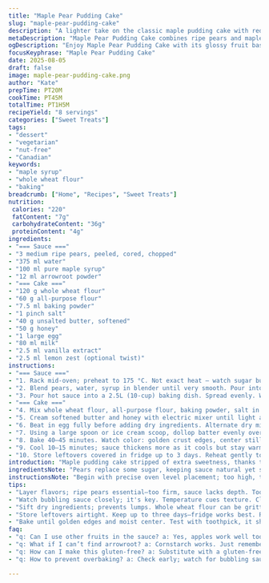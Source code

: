 ```yaml
---
title: "Maple Pear Pudding Cake"
slug: "maple-pear-pudding-cake"
description: "A lighter take on the classic maple pudding cake with reduced sugar and a fresh pear twist. The sauce blends ripe pears simmered with maple syrup thickened with arrowroot, offering a glossy, fruity base. The cake portion uses whole wheat flour swapped for some all-purpose, less butter, and honey instead of refined sugar. Once baked, the cake forms a tender crust floating atop the bubbling sweet fruit sauce. Serve warm or cold, textures contrast from saucy to soft crumb. Small batch, 7-9 servings. Aromas evolve, and syrup bubbles give timing hints. Suitable for vegetarian diets and nut-free kitchens."
metaDescription: "Maple Pear Pudding Cake combines ripe pears and maple syrup for a lighter dessert with fresh flavors and a tender crumb"
ogDescription: "Enjoy Maple Pear Pudding Cake with its glossy fruit base and fluffy cake, a perfect finish to any meal"
focusKeyphrase: "Maple Pear Pudding Cake"
date: 2025-08-05
draft: false
image: maple-pear-pudding-cake.png
author: "Kate"
prepTime: PT20M
cookTime: PT45M
totalTime: PT1H5M
recipeYield: "8 servings"
categories: ["Sweet Treats"]
tags:
- "dessert"
- "vegetarian"
- "nut-free"
- "Canadian"
keywords:
- "maple syrup"
- "whole wheat flour"
- "baking"
breadcrumb: ["Home", "Recipes", "Sweet Treats"]
nutrition: 
 calories: "220"
 fatContent: "7g"
 carbohydrateContent: "36g"
 proteinContent: "4g"
ingredients:
- "=== Sauce ==="
- "3 medium ripe pears, peeled, cored, chopped"
- "375 ml water"
- "100 ml pure maple syrup"
- "12 ml arrowroot powder"
- "=== Cake ==="
- "120 g whole wheat flour"
- "60 g all-purpose flour"
- "7.5 ml baking powder"
- "1 pinch salt"
- "40 g unsalted butter, softened"
- "50 g honey"
- "1 large egg"
- "80 ml milk"
- "2.5 ml vanilla extract"
- "2.5 ml lemon zest (optional twist)"
instructions:
- "=== Sauce ==="
- "1. Rack mid-oven; preheat to 175 °C. Not exact heat – watch sugar bubbling for best clues."
- "2. Blend pears, water, syrup in blender until very smooth. Pour into saucepan. Heat on medium. Stir steadily, coat sides so no lumps form. When it begins to simmer, sprinkle arrowroot powder dissolved in a bit of water – thickening starts quickly. Once glossy and thick, move off heat."
- "3. Pour hot sauce into a 2.5L (10-cup) baking dish. Spread evenly. Will hiss and steam off edges, signal heat is right before batter goes in."
- "=== Cake ==="
- "4. Mix whole wheat flour, all-purpose flour, baking powder, salt in bowl. Sift if lumpy; a smooth batter wins every time."
- "5. Cream softened butter and honey with electric mixer until light and spongy. Avoid overbeating here or batter could curdle when eggs add."
- "6. Beat in egg fully before adding dry ingredients. Alternate dry mix with milk and vanilla (and lemon zest if using), low speed. Scrape sides to avoid pockets of flour."
- "7. Using a large spoon or ice cream scoop, dollop batter evenly over hot sauce. No spreading needed; it sinks in while baking. Place dish on rimmed baking sheet to catch any pesky boil-overs."
- "8. Bake 40–45 minutes. Watch color: golden crust edges, center still moist but not wet. Insert toothpick—if it pulls clean or with a few moist crumbs, done. Sauce will bubble at sides; a slow simmer sound means sugars are caramelizing nicely."
- "9. Cool 10–15 minutes; sauce thickens more as it cools but stay warm or serve room temp. Cold firms up more but loses some aroma. Scoop with care as cake is fragile when hot."
- "10. Store leftovers covered in fridge up to 3 days. Reheat gently to revive the sauce’s glossy texture."
introduction: "Maple pudding cake stripped of extra sweetness, thanks to reapplied fruit—the wholesome pear adding natural sugar and texture. The sweet sauce is not just maple and water anymore; pureed pears introduce a natural floral taste and keep the sauce bright, avoiding cloying. Swap half flour to whole wheat provides a subtle grain bite and better nutrients without collapsing cake rise. Butter reduced to keep it lighter but enough for that tender crumb with honey replacing some processed sugar gives a different but mellow depth. This is not just an easier pudding cake; it’s one with a refined flavor balance and better eating experience. Watch the bubbling and color changes closely. Understand the sauce’s simmer is a cue, not just the clock. It’s about texture, color, the scent of warming pears mingling with maple syrup. The final product is a tender cake floating on a glossy fruit base, suitable for anyone wanting a familiar dessert with less guilt and more taste complexity. Keep it vegetarian and nut-free without fuss. Always practical, never overdone."
ingredientsNote: "Pears replace some sugar, keeping sauce natural yet sweet with fiber intact. Switch arrowroot for cornstarch or potato starch if unavailable but expect minor differences in gloss and thickness times. Whole wheat contributes a nuttier flavor and a slight denser crumb, but the inclusion of all-purpose flour ensures tenderness. Butter reduction demands careful creaming; never rush, or batter won’t trap air. Honey offers moisture and sweetness but changes browning speed; watch crust carefully. Vanilla brings aromatic lift, lemon zest optional but brightens flavors dramatically. If milk is an issue, use any milk alternative, though final texture adapts slightly. Pears must be ripe—too hard and sauce won’t puree well, too soft and sauce collapses and loses fresh bite."
instructionsNote: "Begin with precise oven level placement; too high, the sauce might burn underneath, too low and baking uneven. Blender for sauce makes texture uniform, no choking chunks. Constant whisking on heat prevents lumps forming from arrowroot or scaling on pot bottom. Timing sauce thickness is visual: thick coats back of spoon, sheen visible, slight jiggle when cooled on a plate sample. Cooling before batter means safer pour and consistent rising. Sifting dry ingredients prevents lumpy batter, critical with whole wheat’s coarse particles. Creaming butter and honey thoroughly incorporates air to lighten more dense flours. Alternate flour and wet ingredients at low speed to avoid gluten overdevelopment which hardens cake texture. Use big scoops to create dollops on sauce; no spread—cake settles while baking. Baking plate catch drips, no mess. Internal toothpick or skewer test supersedes timers; moist crumbs—not raw—signify doneness. Cooling allows sauce to thicken into that pudding. Reheating covered softly revives sauces without drying cake. Mistakes to dodge: rushed creaming, uneven oven rack, ignoring sauce bubbling, overbaking cake until dry crust forms."
tips:
- "Layer flavors; ripe pears essential—too firm, sauce lacks depth. Too soft, sauce loses bite. Check ripeness. Perfect pear = perfect sauce."
- "Watch bubbling sauce closely; it's key. Temperature cues texture. Clearer cues as it thickens; glossy appearance is a good sign."
- "Sift dry ingredients; prevents lumps. Whole wheat flour can be gritty. Opt for fine flour for a lighter batter. Avoid over-mixing."
- "Store leftovers airtight. Keep up to three days—fridge works best. Reheat gently, too hot ruins sauce. Safe warming keeps texture right."
- "Bake until golden edges and moist center. Test with toothpick, it should come out clean—but not dried out. Monitor closely."
faq:
- "q: Can I use other fruits in the sauce? a: Yes, apples work well too. Experiment with different combinations for unique flavors."
- "q: What if I can’t find arrowroot? a: Cornstarch works. Just remember, sauce changes slightly. Arrowroot gives a glossy finish."
- "q: How can I make this gluten-free? a: Substitute with a gluten-free all-purpose flour blend. Texture may differ but works."
- "q: How to prevent overbaking? a: Check early; watch for bubbling sauce and golden colors. Uneven baking leads to dry cake surfaces."

---
```

